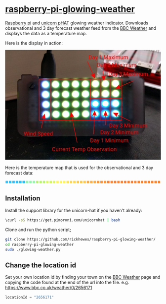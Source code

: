# [raspberry-pi-glowing-weather](https://github.com/rickhewes/raspberry-pi-glowing-weather/)

[Raspberry pi](https://www.raspberrypi.org) and [unicorn pHAT](https://github.com/pimoroni/unicorn-hat) glowing weather indicator. Downloads observational and 3 day forecast weather feed from the [BBC Weather](http://www.bbc.co.uk/weather/about/17543675) and displays the data as a temperature map.

Here is the display in action:

![alt text](https://github.com/rickhewes/raspberry-pi-glowing-weather/blob/master/assets/glowing-weather.jpg "zero pi glow weather")

Here is the temperature map that is used for the observational and 3 day forecast data:

![alt text](https://github.com/rickhewes/raspberry-pi-glowing-weather/blob/master/assets/temperature-map.png "temperature map")

## Installation

Install the support library for the unicorn-hat if you haven't already:
```bash
\curl -sS https://get.pimoroni.com/unicornhat | bash
```

Clone and run the python script;
```bash
git clone https://github.com/rickhewes/raspberry-pi-glowing-weather/
cd raspberry-pi-glowing-weather
sudo ./glowing-weather.py
```

## Change the location id

Set your own location id by finding your town on the [BBC Weather](https://www.bbc.co.uk/weather) page and copying the code found at the end of the url into the file. e.g. https://www.bbc.co.uk/weather/0/2656171

```python
locationId = "2656171"
```
